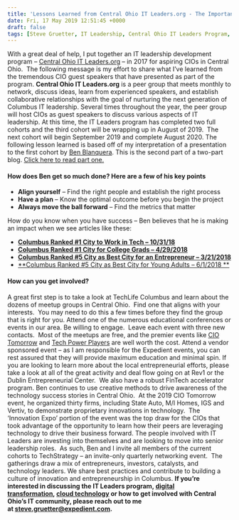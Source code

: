 ```yaml
---
title: 'Lessons Learned from Central Ohio IT Leaders.org - The Importance of Community Involvement'
date: Fri, 17 May 2019 12:51:45 +0000
draft: false
tags: [Steve Gruetter, IT Leadership, Central Ohio IT Leaders Program, IT leadership, Central Ohio IT Leaders.org, Ben Blanquera]
---
```


With a great deal of help, I put together an IT leadership development program – [Central Ohio IT Leaders.org](https://itleaders.org/central-ohio/) – in 2017 for aspiring CIOs in Central Ohio.  The following message is my effort to share what I’ve learned from the tremendous CIO guest speakers that have presented as part of the program. **Central Ohio IT Leaders.org** is a peer group that meets monthly to network, discuss ideas, learn from experienced speakers, and establish collaborative relationships with the goal of nurturing the next generation of Columbus IT leadership. Several times throughout the year, the peer group will host CIOs as guest speakers to discuss various aspects of IT leadership. At this time, the IT Leaders program has completed two full cohorts and the third cohort will be wrapping up in August of 2019.  The next cohort will begin September 2019 and complete August 2020. The following lesson learned is based off of my interpretation of a presentation to the first cohort by [Ben Blanquera](https://www.linkedin.com/in/benblanquera/). This is the second part of a two-part blog. [Click here to read part one.](https://www.expedient.com/blog/lessons-learned-from-central-ohio-it-leaders-org-three-pillars-to-communicate-your-vision/)

#### How does Ben get so much done? Here are a few of his key points

*   **Align yourself** – Find the right people and establish the right process
*   **Have a plan** – Know the optimal outcome before you begin the project
*   **Always move the ball forward** – Find the metrics that matter

How do you know when you have success – Ben believes that he is making an impact when we see articles like these:

*   [**Columbus Ranked #1 City to Work in Tech – 10/31/18**](https://smartasset.com/mortgage/the-best-american-cities-to-work-in-tech-in-2018)
*   [**Columbus Ranked #1 City for College Grads – 4/29/2018**](https://www.columbusunderground.com/columbus-ranked-1-city-for-college-grads-according-to-new-study-tm1)
*   [**Columbus Ranked #5 City as Best City for an Entrepreneur – 3/21/2018**](https://www.dispatch.com/business/20180321/columbus-ranks-no-5-on-list-of-best-cities-for-entrepreneurs-startups)
*   [**Columbus Ranked #5 City as Best City for Young Adults – 6/1/2018 **](https://www.cnbc.com/2018/06/01/the-top-10-cities-in-the-us-for-young-people.html)

#### How can you get involved?

A great first step is to take a look at TechLife Columbus and learn about the dozens of meetup groups in Central Ohio.  Find one that aligns with your interests.  You may need to do this a few times before they find the group that is right for you. Attend one of the numerous educational conferences or events in our area. Be willing to engage.  Leave each event with three new contacts.  Most of the meetups are free, and the premier events like [CIO Tomorrow](http://cio-tomorrow.com/) and [Tech Power Players](https://www.comspark.tech/comSpark/Tech-Power-Players/) are well worth the cost. Attend a vendor sponsored event – as I am responsible for the Expedient events, you can rest assured that they will provide maximum education and minimal spin. If you are looking to learn more about the local entrepreneurial efforts, please take a look at all of the great activity and deal flow going on at Rev1 or the Dublin Entrepreneurial Center.  We also have a robust FinTech accelerator program. Ben continues to use creative methods to drive awareness of the technology success stories in Central Ohio.  At the 2019 CIO Tomorrow event, he organized thirty firms, including State Auto, M/I Homes, IGS and Vertiv, to demonstrate proprietary innovations in technology.  The ‘Innovation Expo’ portion of the event was the top draw for the CIOs that took advantage of the opportunity to learn how their peers are leveraging technology to drive their business forward. The people involved with IT Leaders are investing into themselves and are looking to move into senior leadership roles.  As such, Ben and I invite all members of the current cohorts to TechStrategy – an invite-only quarterly networking event.  The gatherings draw a mix of entrepreneurs, investors, catalysts, and technology leaders. We share best practices and contribute to building a culture of innovation and entrepreneurship in Columbus. **If you’re interested in discussing the IT Leaders program, [digital transformation](https://www.expedient.com/blog/is-your-organization-continuousnext/), [cloud technology](https://www.expedient.com/services/infrastructure-as-a-service/cloud/) or how to get involved with Central Ohio’s IT community, please reach out to me at [steve.gruetter@expedient.com](mailto:steve.gruetter@expedient.com).**
